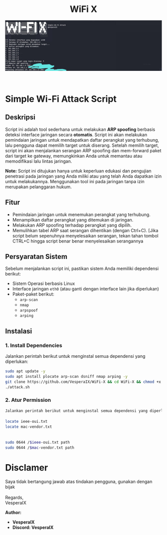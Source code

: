 <h1 align="center">WiFi X</h1>

<p align="center">
    <img src="https://raw.githubusercontent.com/VesperaIX/WiFi-X/refs/heads/main/6332496745136768408.jpg">
</p>

<br>

# Simple Wi-Fi Attack Script

## Deskripsi
Script ini adalah tool sederhana untuk melakukan **ARP spoofing** berbasis deteksi interface jaringan secara **otomatis**. Script ini akan melakukan pemindaian jaringan untuk mendapatkan daftar perangkat yang terhubung, lalu pengguna dapat memilih target untuk diserang. Setelah memilih target, script ini akan menjalankan serangan ARP spoofing dan mem-forward paket dari target ke gateway, memungkinkan Anda untuk memantau atau memodifikasi lalu lintas jaringan.

**Note:** Script ini ditujukan hanya untuk keperluan edukasi dan pengujian penetrasi pada jaringan yang Anda miliki atau yang telah Anda dapatkan izin untuk melakukannya. Menggunakan tool ini pada jaringan tanpa izin merupakan pelanggaran hukum.

## Fitur
- Pemindaian jaringan untuk menemukan perangkat yang terhubung.
- Menampilkan daftar perangkat yang ditemukan di jaringan.
- Melakukan ARP spoofing terhadap perangkat yang dipilih.
- Memulihkan tabel ARP saat serangan dihentikan (dengan Ctrl+C). [Jika script belum sepenuhnya menyelesaikan serangan, tekan tahan tombol CTRL+C hingga script benar benar menyelesaikan serangannya

## Persyaratan Sistem
Sebelum menjalankan script ini, pastikan sistem Anda memiliki dependensi berikut:
- Sistem Operasi berbasis Linux
- Interface jaringan `eth0` (atau ganti dengan interface lain jika diperlukan)
- Paket-paket berikut:
  - `arp-scan`
  - `nmap`
  - `arpspoof`
  - `arping`

## Instalasi

### 1. Install Dependencies
Jalankan perintah berikut untuk menginstal semua dependensi yang diperlukan:

```bash
sudo apt update -y
sudo apt install plocate arp-scan dsniff nmap arping -y
git clone https://github.com/VesperaIX/WiFi-X && cd WiFi-X && chmod +x attack.sh
./attack.sh
```

### 2. Atur Permission
```bash
Jalankan perintah berikut untuk menginstal semua dependensi yang diperlukan:

locate ieee-oui.txt
locate mac-vendor.txt


sudo 0644 /$ieee-oui.txt path
sudo 0644 /$mac-vendor.txt path
```

# Disclamer
Saya tidak bertangung jawab atas tindakan pengguna, gunakan dengan bijak
<br>
<br>
Regards,
<br>
VesperaIX

**Author:**
- **VesperaIX**
- **Discord: VesperaIX**
